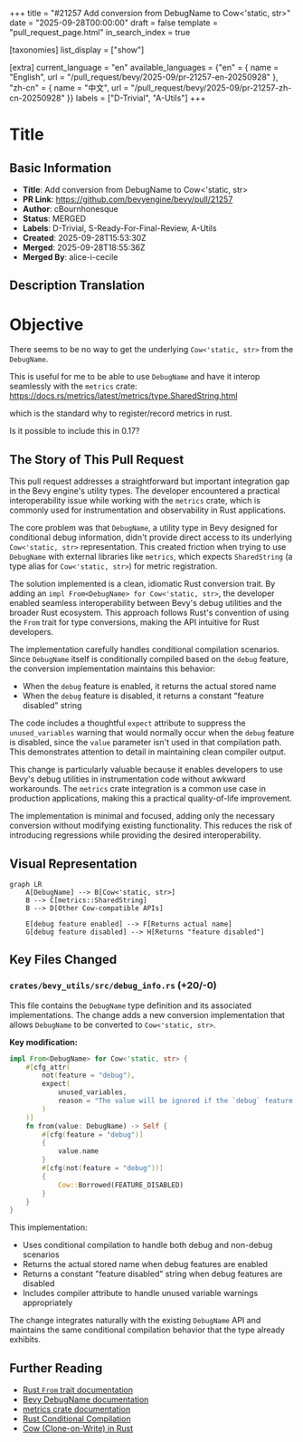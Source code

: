 +++
title = "#21257 Add conversion from DebugName to Cow<'static, str>"
date = "2025-09-28T00:00:00"
draft = false
template = "pull_request_page.html"
in_search_index = true

[taxonomies]
list_display = ["show"]

[extra]
current_language = "en"
available_languages = {"en" = { name = "English", url = "/pull_request/bevy/2025-09/pr-21257-en-20250928" }, "zh-cn" = { name = "中文", url = "/pull_request/bevy/2025-09/pr-21257-zh-cn-20250928" }}
labels = ["D-Trivial", "A-Utils"]
+++

# Title

## Basic Information
- **Title**: Add conversion from DebugName to Cow<'static, str>
- **PR Link**: https://github.com/bevyengine/bevy/pull/21257
- **Author**: cBournhonesque
- **Status**: MERGED
- **Labels**: D-Trivial, S-Ready-For-Final-Review, A-Utils
- **Created**: 2025-09-28T15:53:30Z
- **Merged**: 2025-09-28T18:55:36Z
- **Merged By**: alice-i-cecile

## Description Translation
# Objective

There seems to be no way to get the underlying `Cow<'static, str>` from the `DebugName`.

This is useful for me to be able to use `DebugName` and have it interop seamlessly with the `metrics` crate: https://docs.rs/metrics/latest/metrics/type.SharedString.html

which is the standard why to register/record metrics in rust.

Is it possible to include this in 0.17?

## The Story of This Pull Request

This pull request addresses a straightforward but important integration gap in the Bevy engine's utility types. The developer encountered a practical interoperability issue while working with the `metrics` crate, which is commonly used for instrumentation and observability in Rust applications.

The core problem was that `DebugName`, a utility type in Bevy designed for conditional debug information, didn't provide direct access to its underlying `Cow<'static, str>` representation. This created friction when trying to use `DebugName` with external libraries like `metrics`, which expects `SharedString` (a type alias for `Cow<'static, str>`) for metric registration.

The solution implemented is a clean, idiomatic Rust conversion trait. By adding an `impl From<DebugName> for Cow<'static, str>`, the developer enabled seamless interoperability between Bevy's debug utilities and the broader Rust ecosystem. This approach follows Rust's convention of using the `From` trait for type conversions, making the API intuitive for Rust developers.

The implementation carefully handles conditional compilation scenarios. Since `DebugName` itself is conditionally compiled based on the `debug` feature, the conversion implementation maintains this behavior:

- When the `debug` feature is enabled, it returns the actual stored name
- When the `debug` feature is disabled, it returns a constant "feature disabled" string

The code includes a thoughtful `expect` attribute to suppress the `unused_variables` warning that would normally occur when the `debug` feature is disabled, since the `value` parameter isn't used in that compilation path. This demonstrates attention to detail in maintaining clean compiler output.

This change is particularly valuable because it enables developers to use Bevy's debug utilities in instrumentation code without awkward workarounds. The `metrics` crate integration is a common use case in production applications, making this a practical quality-of-life improvement.

The implementation is minimal and focused, adding only the necessary conversion without modifying existing functionality. This reduces the risk of introducing regressions while providing the desired interoperability.

## Visual Representation

```mermaid
graph LR
    A[DebugName] --> B[Cow<'static, str>]
    B --> C[metrics::SharedString]
    B --> D[Other Cow-compatible APIs]
    
    E[debug feature enabled] --> F[Returns actual name]
    G[debug feature disabled] --> H[Returns "feature disabled"]
```

## Key Files Changed

### `crates/bevy_utils/src/debug_info.rs` (+20/-0)

This file contains the `DebugName` type definition and its associated implementations. The change adds a new conversion implementation that allows `DebugName` to be converted to `Cow<'static, str>`.

**Key modification:**
```rust
impl From<DebugName> for Cow<'static, str> {
    #[cfg_attr(
        not(feature = "debug"),
        expect(
            unused_variables,
            reason = "The value will be ignored if the `debug` feature is not enabled"
        )
    )]
    fn from(value: DebugName) -> Self {
        #[cfg(feature = "debug")]
        {
            value.name
        }
        #[cfg(not(feature = "debug"))]
        {
            Cow::Borrowed(FEATURE_DISABLED)
        }
    }
}
```

This implementation:
- Uses conditional compilation to handle both debug and non-debug scenarios
- Returns the actual stored name when debug features are enabled
- Returns a constant "feature disabled" string when debug features are disabled
- Includes compiler attribute to handle unused variable warnings appropriately

The change integrates naturally with the existing `DebugName` API and maintains the same conditional compilation behavior that the type already exhibits.

## Further Reading

- [Rust `From` trait documentation](https://doc.rust-lang.org/std/convert/trait.From.html)
- [Bevy DebugName documentation](https://docs.rs/bevy_utils/latest/bevy_utils/struct.DebugName.html)
- [metrics crate documentation](https://docs.rs/metrics/latest/metrics/)
- [Rust Conditional Compilation](https://doc.rust-lang.org/reference/conditional-compilation.html)
- [Cow (Clone-on-Write) in Rust](https://doc.rust-lang.org/std/borrow/enum.Cow.html)